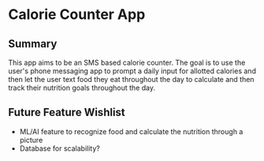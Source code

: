 # Calorie Counter App

## Summary
This app aims to be an SMS based calorie counter. The goal is to use the user's phone messaging app to prompt a daily input for allotted calories and then let the user text food they eat throughout the day to calculate and then track their nutrition goals throughout the day.

## Future Feature Wishlist
* ML/AI feature to recognize food and calculate the nutrition through a picture
* Database for scalability?